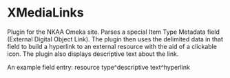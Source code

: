 # XMediaLinks
Plugin for the NKAA Omeka site.  Parses a special Item Type Metadata field (External Digital Object Link).  The plugin then uses the delimited data in that field to build a hyperlink to an external resource with the aid of a clickable icon.  The plugin also displays descriptive text about the link. 

An example field entry: resource type^descriptive text^hyperlink
